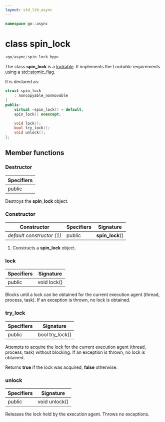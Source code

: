 ```yaml
---
layout: std_lib_async
---
```


```c++
namespace go::async
```

# class spin_lock

```c++
<go/async/spin_lock.hpp>
```

The class **spin_lock** is a [lockable](https://en.cppreference.com/w/cpp/named_req/Lockable).
It implements the *Lockable* requirements using a
[std::atomic_flag](https://en.cppreference.com/w/cpp/atomic/atomic_flag).

It is declared as:

```c++
struct spin_lock
    : noncopyable_nonmovable
{
public:
    virtual ~spin_lock() = default;
    spin_lock() noexcept;

    void lock();
    bool try_lock();
    void unlock();
};
```

## Member functions

### Destructor

Specifiers |
-|
public |

Destroys the **spin_lock** object.

### Constructor

Constructor | Specifiers | Signature
-|-|-
*default constructor (1)* | public | **spin_lock**()

1. Constructs a **spin_lock** object.

### lock

Specifiers | Signature
-|-
public | void lock()

Blocks until a lock can be obtained for the current execution agent
(thread, process, task). If an exception is thrown, no lock is obtained.

### try_lock

Specifiers | Signature
-|-
public | bool try_lock()

Attempts to acquire the lock for the current execution agent (thread,
process, task) without blocking. If an exception is thrown, no lock is
obtained.

Returns **true** if the lock was acquired, **false** otherwise.

### unlock

Specifiers | Signature
-|-
public | void unlock()

Releases the lock held by the execution agent. Throws no exceptions.
